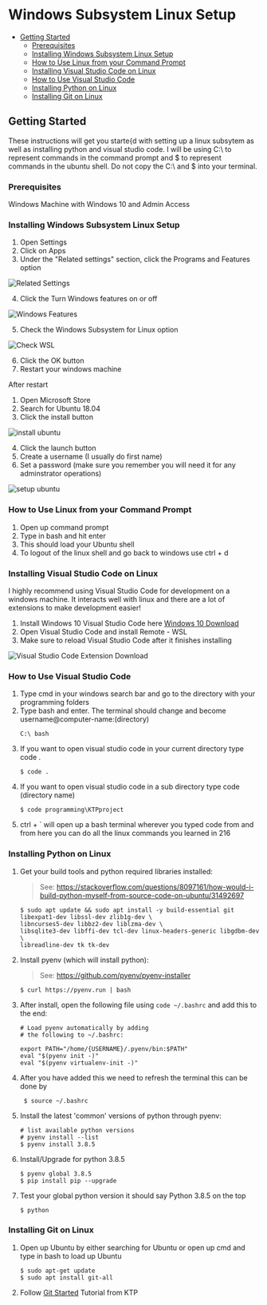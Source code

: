 # Windows Subsystem Linux Setup
  - [Getting Started](#getting-started)
    - [Prerequisites](#prerequisites)
    - [Installing Windows Subsystem Linux Setup](#installing-windows-subsystem-linux-setup)
    - [How to Use Linux from your Command Prompt](#how-to-use-linux-from-your-command-prompt)
    - [Installing Visual Studio Code on Linux](#installing-visual-studio-code-on-linux)
    - [How to Use Visual Studio Code](#how-to-use-visual-studio-code)
    - [Installing Python on Linux](#installing-python-on-linux)
    - [Installing Git on Linux](#installing-git-on-linux)


## Getting Started

These instructions will get you starte{d with setting up a linux subsytem as well as installing python and visual studio code.
I will be using C:\ to represent commands in the command prompt and $ to represent commands in the ubuntu shell. Do not copy
the C:\ and $ into your terminal.

### Prerequisites

Windows Machine with Windows 10 and Admin Access


### Installing Windows Subsystem Linux Setup

1. Open Settings
2. Click on Apps
3. Under the "Related settings" section, click the Programs and Features option

![Related Settings](apps-features-programsfeatures-option.jpg)

4. Click the Turn Windows features on or off

![Windows Features](controlpanel-turn-windows-features-option.jpg)

5. Check the Windows Subsystem for Linux option

![Check WSL](enable-windows-subsystem-linux-windows-10.jpg)

6. Click the OK button
7. Restart your windows machine

After restart
1. Open Microsoft Store
2. Search for Ubuntu 18.04
3. Click the install button

![install ubuntu](install-ubuntu-microsoftstore.jpg)

4. Click the launch button
5. Create a username (I usually do first name)
6. Set a password (make sure you remember you will need it for any adminstrator operations) 

![setup ubuntu](setup-ubuntu-wsl-windows10.jpg)

### How to Use Linux from your Command Prompt

1. Open up command prompt
2. Type in bash and hit enter
3. This should load your Ubuntu shell
4. To logout of the linux shell and go back to windows use ctrl + d

### Installing Visual Studio Code on Linux

I highly recommend using Visual Studio Code for development on a windows machine. 
It interacts well with linux and there are a lot of extensions to make development easier!

1. Install Windows 10 Visual Studio Code here [Windows 10 Download](https://code.visualstudio.com/download)
2. Open Visual Studio Code and install Remote - WSL
3. Make sure to reload Visual Studio Code after it finishes installing

![Visual Studio Code Extension Download](download-extensions.jpg)

### How to Use Visual Studio Code

1. Type cmd in your windows search bar and go to the directory with your programming folders
2. Type bash and enter. The terminal should change and become username@computer-name:(directory)
    ```
    C:\ bash
    ```
1. If you want to open visual studio code in your current directory type code .
    ```
    $ code .
    ```
2. If you want to open visual studio code in a sub directory type code (directory name)
    ```
    $ code programming\KTPproject
    ```
3. ctrl + ` will open up a bash terminal wherever you typed code from and from here you can do all the linux commands you learned in 216


### Installing Python on Linux

1. Get your build tools and python required libraries installed:

    > See:
    > https://stackoverflow.com/questions/8097161/how-would-i-build-python-myself-from-source-code-on-ubuntu/31492697

    ```
    $ sudo apt update && sudo apt install -y build-essential git libexpat1-dev libssl-dev zlib1g-dev \
    libncurses5-dev libbz2-dev liblzma-dev \
    libsqlite3-dev libffi-dev tcl-dev linux-headers-generic libgdbm-dev \
    libreadline-dev tk tk-dev
    ```

2. Install pyenv (which will install python):
    
    > See:
    > https://github.com/pyenv/pyenv-installer
    
    ```
    $ curl https://pyenv.run | bash
    ```
    
3. After install, open the following file using  `code ~/.bashrc` and add this to the end:

    ```
    # Load pyenv automatically by adding
    # the following to ~/.bashrc:

    export PATH="/home/{USERNAME}/.pyenv/bin:$PATH"
    eval "$(pyenv init -)"
    eval "$(pyenv virtualenv-init -)"
    ```

4. After you have added this we need to refresh the terminal this can be done by
   
   ```
    $ source ~/.bashrc
   ```

5. Install the latest 'common' versions of python through pyenv:

     ```
     # list available python versions
     # pyenv install --list
     $ pyenv install 3.8.5
     ```
     
 
6. Install/Upgrade for python 3.8.5

    ```
    $ pyenv global 3.8.5
    $ pip install pip --upgrade
    ```

7. Test your global python version it should say Python 3.8.5 on the top
   
   ```
   $ python
   ```

### Installing Git on Linux

1. Open up Ubuntu by either searching for Ubuntu or open up cmd and type in bash to load up Ubuntu
    ```
    $ sudo apt-get update 
    $ sudo apt install git-all
    ```
3. Follow [Git Started](https://github.com/ktpumd/git-started) Tutorial from KTP

